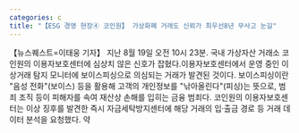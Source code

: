 ```yaml
---
categories: c
title: "【ESG 경영 현장④ 코인원】 가상화폐 거래도 신뢰가 최우선8년 무사고 눈길"
---
```

【뉴스퀘스트=이태웅 기자】 지난 8월 19일 오전 10시 23분. 국내 가상자산 거래소 코인원의 이용자보호센터에 심상치 않은 신호가 잡혔다.이용자보호센터에서 운영 중인 이상거래 탐지 모니터에 보이스피싱으로 의심되는 거래가 발견된 것이다. 보이스피싱이란 "음성 전화"(보이스) 등을 활용해 고객의 개인정보를 "낚아올린다"(피싱)는 뜻으로, 범죄 조직 등이 피해자를 속여 재산상 손해를 입히는 금융 범죄다. 코인원의 이용자보호센터는 이상 징후를 발견한 즉시 자금세탁방지센터에 해당 거래의 입·출금 경로 등 거래 데이터 분석을 요청했다. 약 